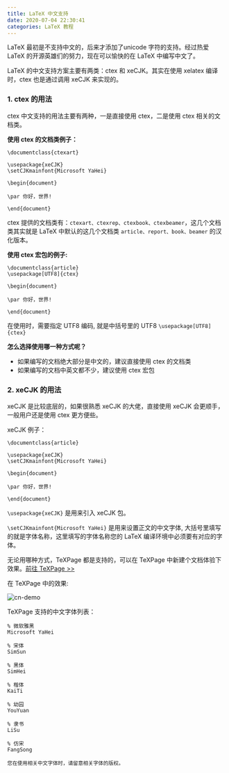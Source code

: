 ```yaml
---
title: LaTeX 中文支持
date: 2020-07-04 22:30:41
categories: LaTeX 教程
---
```


LaTeX 最初是不支持中文的，后来才添加了unicode 字符的支持。经过热爱 LaTeX 的开源英雄们的努力，现在可以愉快的在 LaTeX 中编写中文了。

LaTeX 的中文支持方案主要有两类：ctex 和 xeCJK。其实在使用 xelatex 编译时，ctex 也是通过调用 xeCJK 来实现的。

### 1. ctex 的用法

ctex 中文支持的用法主要有两种，一是直接使用 ctex，二是使用 ctex 相关的文档类。

**使用 ctex 的文档类例子：**
```
\documentclass{ctexart}

\usepackage{xeCJK}
\setCJKmainfont{Microsoft YaHei}

\begin{document}

\par 你好，世界!

\end{document}
```

ctex 提供的文档类有：`ctexart、ctexrep、ctexbook、ctexbeamer`，这几个文档类其实就是 LaTeX 中默认的这几个文档类 `article、report、book、beamer` 的汉化版本。

**使用 ctex 宏包的例子:**
```
\documentclass{article}  
\usepackage[UTF8]{ctex}

\begin{document}

\par 你好，世界!

\end{document}
```
在使用时，需要指定 UTF8 编码, 就是中括号里的 UTF8 `\usepackage[UTF8]{ctex}` 

**怎么选择使用哪一种方式呢？**

* 如果编写的文档绝大部分是中文的，建议直接使用 ctex 的文档类
* 如果编写的文档中英文都不少，建议使用 ctex 宏包

### 2. xeCJK 的用法

xeCJK 是比较底层的，如果很熟悉 xeCJK 的大佬，直接使用 xeCJK 会更顺手，一般用户还是使用 ctex 更方便些。

xeCJK 例子：

```
\documentclass{article}

\usepackage{xeCJK}
\setCJKmainfont{Microsoft YaHei}

\begin{document}

\par 你好，世界!

\end{document}
```

`\usepackage{xeCJK}` 是用来引入 xeCJK 包。

`\setCJKmainfont{Microsoft YaHei}` 是用来设置正文的中文字体, 大括号里填写的就是字体名称，这里填写的字体名称您的 LaTeX 编译环境中必须要有对应的字体。

无论用哪种方式，TeXPage 都是支持的，可以在 TeXPage 中新建个文档体验下效果。[前往 TeXPage >>](https://www.texpage.com)

在 TeXPage 中的效果:

![cn-demo](https://latex-static-1251145186.cos.ap-shanghai.myqcloud.com/latex-zh-cn-demo.png)

TeXPage 支持的中文字体列表：

```
% 微软雅黑
Microsoft YaHei

% 宋体 
SimSun

% 黑体
SimHei

% 楷体
KaiTi

% 幼园
YouYuan

% 隶书
LiSu

% 仿宋
FangSong
```
<small>您在使用相关中文字体时，请留意相关字体的版权。</small>
